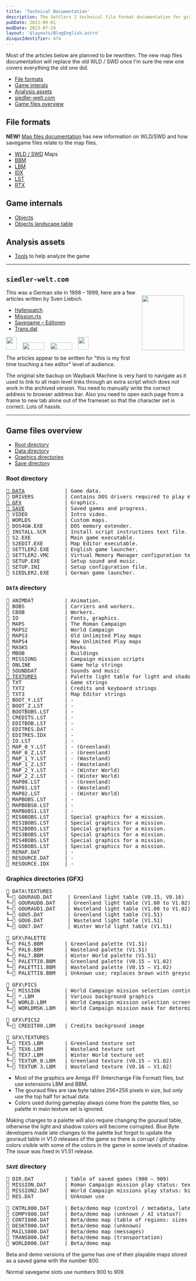 ```yaml
---
title: 'Technical Documentation'
description: The Settlers 2 technical file format documentation for graphics, map files, sprites, palettes, localization, saved games and other.
pubDate: 2021-09-01
modDate: 2023-07-24
layout: '$layouts/BlogEnglish.astro'
disqusIdentifier: 474
---
```


Most of the articles below are planned to be rewritten. The new map files documentation will replace the old WLD / SWD once I'm sure the new one covers everything the old one did.

-   [File formats](#file-formats)
-   [Game interals](#game-internals)
-   [Analysis assets](#analysis-assets)
-   [siedler-welt.com](#siedler-weltcom)
-   [Game files overview](#game-files-overview)

## File formats

**NEW!** [Map files documentation](/documentation/map-files) has new information on WLD/SWD and how savegame files relate to the map files.

-   [WLD / SWD](/documentation/world-map-file-format-wldswd) Maps
-   [BBM](/documentation/bbm-file-format)
-   [LBM](/documentation/graphics-files-lbm)
-   [IDX](/documentation/idx-dat-file-format)
-   [LST](/documentation/lst-file-format)
-   [RTX](/documentation/mission-resource-text)

## Game internals

-   [Objects](/documentation/objects)
-   [Objects landscape table](/documentation/objects-landscape-table)

## Analysis assets

-   [Tools](/documentation/tools) to help analyze the game

---

## `siedler-welt.com`

<img alt="" src="/assets/siedler-welt/s2_art.png" width="116" height="150" loading="lazy" style="float: right; margin: 1rem;" />

This was a German site in 1998 &ndash; 1999, here are a few articles written by Sven Liebich.

<div lang="de">

-   [Hafenpatch](./documentation/siedler-welt.de/hafenpatch)
-   [Mission.rtx](./documentation/siedler-welt.de/mission.rtx)
-   [Savegame &ndash; Editoren](./documentation/siedler-welt.de/savegame-editoren)
-   [Trans.dat](./documentation/siedler-welt.de/trans.dat)

</div>

<p style="display: flex; align-items: flex-end; gap: 1rem;">
<img alt="" src="/assets/siedler-welt/flaganim.gif" width="29" height="35" loading="lazy" />
<img alt="" src="/assets/siedler-welt/animwalk.gif" width="60" height="20" loading="lazy" />
<img alt="" src="/assets/siedler-welt/siedgirl.gif" width="60" height="20" loading="lazy" />
<img alt="" src="/assets/siedler-welt/flaganim.gif" width="29" height="35" loading="lazy" />
</p>

The articles appear to be written for "this is my first time touching a hex editor" level of audience.

The original site backup on Wayback Machine is very hard to navigate as it used to link to all main level links through an extra script which does not work in the archived version. You need to manually write the correct address to browser address bar. Also you need to open each page from a frame to new tab alone out of the frameset so that the character set is correct. Lots of hassle.

---

## Game files overview

-   [Root directory](#root-directory)
-   [Data directory](#data-directory)
-   [Graphics directories](#graphics-directories-gfx)
-   [Save directory](#save-directory)

### Root directory

<pre>
<a href="#data-directory">📁 DATA</a>             | Game data.
📁 DRIVERS          | Contains DOS drivers required to play music and sounds.
<a href="#graphics-directories-gfx">📁 GFX</a>              | Graphics.
<a href="#save-directory">📁 SAVE</a>             | Saved games and progress.
📁 VIDEO            | Intro video.
📁 WORLDS           | Custom maps.
📄 DOS4GW.EXE       | DOS memory extender.
📄 INSTALL.SCR      | Install script instructions text file.
📄 S2.EXE           | Main game executable.
📄 S2EDIT.EXE       | Map Editor executable.
📄 SETTLER2.EXE     | English game launcher.
📄 SETTLER2.VMC     | Virtual Memory Manager configuration text file.
📄 SETUP.EXE        | Setup sound and music.
📄 SETUP.INI        | Setup configuration file.
📄 SIEDLER2.EXE     | German game launcher.
</pre>

### `DATA` directory

<pre>
📁 ANIMDAT          | Animation.
📁 BOBS             | Carriers and workers.
📁 CBOB             | Workers.
📁 IO               | Fonts, graphics.
📁 MAPS             | The Roman Campaign
📁 MAPS2            | World Campaign
📁 MAPS3            | Old Unlimited Play maps
📁 MAPS4            | New Unlimited Play maps
📁 MASKS            | Masks
📁 MBOB             | Buildings
📁 MISSIONS         | Campaign mission scripts
📁 ONLINE           | Game help strings
📁 SOUNDDAT         | Sounds and music
<a href="#graphics-directories-gfx">📁 TEXTURES</a>         | Palette light table for light and shadow on textures
📁 TXT              | Game strings
📁 TXT2             | Credits and keyboard strings
📁 TXT3             | Map Editor strings
📄 BOOT_Y.LST       | -
📄 BOOT_Z.LST       | -
📄 BOOTBOBS.LST     | -
📄 CREDITS.LST      | -
📄 EDITBOB.LST      | -
📄 EDITRES.DAT      | -
📄 EDITRES.IDX      | -
📄 IO.LST           | -
📄 MAP_0_Y.LST      | - (Greenland)
📄 MAP_0_Z.LST      | - (Greenland)
📄 MAP_1_Y.LST      | - (Wasteland)
📄 MAP_1_Z.LST      | - (Wasteland)
📄 MAP_2_Y.LST      | - (Winter World)
📄 MAP_2_Z.LST      | - (Winter World)
📄 MAP00.LST        | - (Greenland)
📄 MAP01.LST        | - (Wasteland)
📄 MAP02.LST        | - (Winter World)
📄 MAPBOBS.LST      | -
📄 MAPBOBS0.LST     | -
📄 MAPBOBS1.LST     | -
📄 MIS0BOBS.LST     | Special graphics for a mission.
📄 MIS1BOBS.LST     | Special graphics for a mission.
📄 MIS2BOBS.LST     | Special graphics for a mission.
📄 MIS3BOBS.LST     | Special graphics for a mission.
📄 MIS4BOBS.LST     | Special graphics for a mission.
📄 MIS5BOBS.LST     | Special graphics for a mission.
📄 REMAP.DAT        | -
📄 RESOURCE.DAT     | -
📄 RESOURCE.IDX     | -
</pre>

### Graphics directories (GFX)

<pre>
📁 DATA\TEXTURES
╙─📄 GOURAUD.DAT     | Greenland light table (V0.15, V0.16)
╙─📄 GOURAUD0.DAT    | Greenland light table (V1.00 to V1.02)
╙─📄 GOURAUD1.DAT    | Wasteland light table (V1.00 to V1.02)
╙─📄 GOU5.DAT        | Greenland light table (V1.51)
╙─📄 GOU6.DAT        | Wasteland light table (V1.51)
╙─📄 GOU7.DAT        | Winter World light table (V1.51)

📁 GFX\PALETTE
╙─📄 PAL5.BBM       | Greenland palette (V1.51)
╙─📄 PAL6.BBM       | Wasteland palette (V1.51)
╙─📄 PAL7.BBM       | Winter World palette (V1.51)
╙─📄 PALETTI0.BBM   | Greenland palette (V0.15 &ndash; V1.02)
╙─📄 PALETTI1.BBM   | Wasteland palette (V0.15 &ndash; V1.02)
╙─📄 PALETTI8.BBM   | Unknown use; replaces brown with greyscale, also differences in some other colors

📁 GFX\PICS
╙─📁 MISSION        | World Campaign mission selection continents
╙─📄 *.LBM          | Various background graphics
╙─📄 WORLD.LBM      | World Campaign mission selection screen
╙─📄 WORLDMSK.LBM   | World Campaign mission mask for determining selection

📁 GFX\PICS2
╙─📄 CREDIT00.LBM   | Credits background image

📁 GFX\TEXTURES
╙─📄 TEX5.LBM       | Greenland texture set
╙─📄 TEX6.LBM       | Wasteland texture set
╙─📄 TEX7.LBM       | Winter World texture set
╙─📄 TEXTUR_0.LBM   | Greenland texture (V0.15 &ndash; V1.02)
╙─📄 TEXTUR_3.LBM   | Wasteland texture (V0.16 &ndash; V1.02)
</pre>

-   Most of the graphics are Amiga IFF (Interchange File Format) files, but use extensions LBM and BBM.
-   The gouraud files are raw byte tables 256&times;256 pixels in size, but only use the top half for actual data.
-   Colors used during gameplay always come from the palette files, so palette in main texture set is ignored.

Making changes to a palette will also require changing the gouraud table, otherwise the light and shadow colors will
become corrupted. Blue Byte developers made late changes to the palette but forgot to update the gouraud table in V1.0
releases of the game so there is corrupt / glitchy colors visible with some of the colors in the game in some levels of
shadow. The issue was fixed in V1.51 release.

### `SAVE` directory

<pre>
📄 DIR.DAT          | Table of saved games (900 &ndash; 909)
📄 MISSION.DAT      | Roman Campaign mission play status: text file with "1" for enabled, "0" for disabled
📄 MISSION2.DAT     | World Campaign missions play status: binary file with 01 for enabled, 00 for disabled
📄 RES.DAT          | Unknown use

📄 CNTRL800.DAT     | Beta/demo map (control / metadata, later versions include the name of the loaded map)
📄 COMPY800.DAT     | Beta/demo map (unknown / AI status?)
📄 CONTI800.DAT     | Beta/demo map (table of regions: sizes and starting points of bodies of land and water)
📄 DESKT800.DAT     | Beta/demo map (unknown)
📄 MAILS800.DAT     | Beta/demo map (messages)
📄 TRANS800.DAT     | Beta/demo map (transportation)
📄 WORLD800.DAT     | Beta/demo map
</pre>

Beta and demo versions of the game has one of their playable maps stored as a saved game with the number 800.

Normal savegame slots use numbers 900 to 909.

